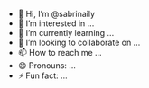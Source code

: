 - 👋 Hi, I’m @sabrinaily
- 👀 I’m interested in ...
- 🌱 I’m currently learning ...
- 💞️ I’m looking to collaborate on ...
- 📫 How to reach me ...
- 😄 Pronouns: ...
- ⚡ Fun fact: ...

<!---
sabrinaily/sabrinaily is a ✨ special ✨ repository because its `README.md` (this file) appears on your GitHub profile.
You can click the Preview link to take a look at your changes.
--->
